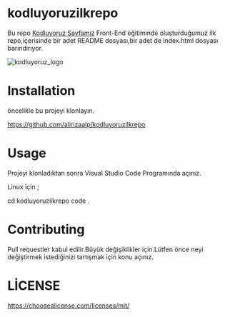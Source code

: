# kodluyoruzilkrepo

Bu repo [Kodluyoruz Sayfamız](https://www.kodluyoruz.org/) Front-End eğitiminde oluşturduğumuz ilk repo,içerisinde bir adet README dosyası,bir adet de index.html dosyası barındırıyor. 

![kodluyoruz_logo](https://user-images.githubusercontent.com/110571444/208547297-389333bd-24ee-402c-986e-080053c99b9c.jpg)

# Installation
 öncelikle bu projeyi klonlayın.
 
  https://github.com/alirizaalp/kodluyoruzilkrepo
  
  
  # Usage 
 Projeyi klonladıktan sonra Visual Studio Code Programında açınız.
 
 Linux için ;

cd kodluyoruzilkrepo
code . 

# Contributing

Pull requestler kabul edilir.Büyük değişiklikler için.Lütfen önce neyi değiştirmek istediğinizi tartışmak için konu açınız.

# LİCENSE
https://choosealicense.com/licenses/mit/

  


